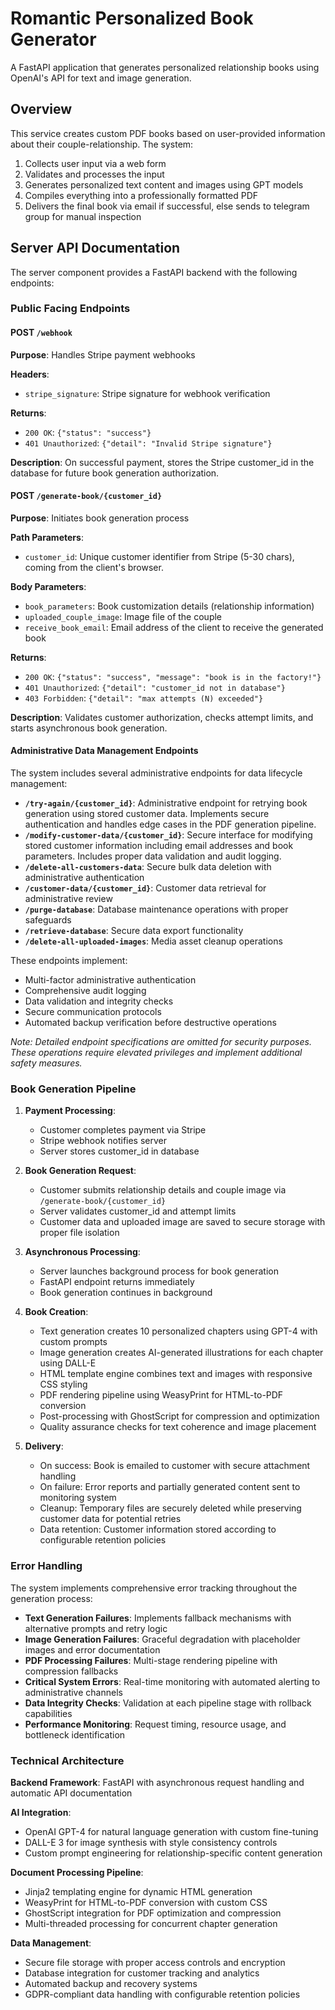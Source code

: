 # Romantic Personalized Book Generator

A FastAPI application that generates personalized relationship books using OpenAI's API for text and image generation.

  
## Overview

This service creates custom PDF books based on user-provided information about their couple-relationship. The system:

1. Collects user input via a web form
2. Validates and processes the input
3. Generates personalized text content and images using GPT models
4. Compiles everything into a professionally formatted PDF
5. Delivers the final book via email if successful, else sends to telegram
group for manual inspection

## Server API Documentation

The server component provides a FastAPI backend with the following endpoints:

### Public Facing Endpoints

#### POST `/webhook`

**Purpose**: Handles Stripe payment webhooks

**Headers**:
- `stripe_signature`: Stripe signature for webhook verification

**Returns**:
- `200 OK`: `{"status": "success"}`
- `401 Unauthorized`: `{"detail": "Invalid Stripe signature"}`

**Description**: On successful payment, stores the Stripe customer_id in the database for future book generation authorization.

#### POST `/generate-book/{customer_id}`

**Purpose**: Initiates book generation process

**Path Parameters**:
- `customer_id`: Unique customer identifier from Stripe (5-30 chars), coming from the client's browser.

**Body Parameters**:
- `book_parameters`: Book customization details (relationship information)
- `uploaded_couple_image`: Image file of the couple
- `receive_book_email`: Email address of the client to receive the generated book

**Returns**:
- `200 OK`: `{"status": "success", "message": "book is in the factory!"}`
- `401 Unauthorized`: `{"detail": "customer_id not in database"}`
- `403 Forbidden`: `{"detail": "max attempts (N) exceeded"}`

**Description**: Validates customer authorization, checks attempt limits, and starts asynchronous book generation.

#### Administrative Data Management Endpoints

The system includes several administrative endpoints for data lifecycle management:

- **`/try-again/{customer_id}`**: Administrative endpoint for retrying book generation using stored customer data. Implements secure authentication and handles edge cases in the PDF generation pipeline.
- **`/modify-customer-data/{customer_id}`**: Secure interface for modifying stored customer information including email addresses and book parameters. Includes proper data validation and audit logging.
- **`/delete-all-customers-data`**: Secure bulk data deletion with administrative authentication
- **`/customer-data/{customer_id}`**: Customer data retrieval for administrative review
- **`/purge-database`**: Database maintenance operations with proper safeguards
- **`/retrieve-database`**: Secure data export functionality
- **`/delete-all-uploaded-images`**: Media asset cleanup operations

These endpoints implement:
- Multi-factor administrative authentication
- Comprehensive audit logging
- Data validation and integrity checks
- Secure communication protocols
- Automated backup verification before destructive operations

*Note: Detailed endpoint specifications are omitted for security purposes. These operations require elevated privileges and implement additional safety measures.*



### Book Generation Pipeline

1. **Payment Processing**:
   - Customer completes payment via Stripe
   - Stripe webhook notifies server
   - Server stores customer_id in database

2. **Book Generation Request**:
   - Customer submits relationship details and couple image via `/generate-book/{customer_id}`
   - Server validates customer_id and attempt limits
   - Customer data and uploaded image are saved to secure storage with proper file isolation

3. **Asynchronous Processing**:
   - Server launches background process for book generation
   - FastAPI endpoint returns immediately
   - Book generation continues in background

4. **Book Creation**:
   - Text generation creates 10 personalized chapters using GPT-4 with custom prompts
   - Image generation creates AI-generated illustrations for each chapter using DALL-E
   - HTML template engine combines text and images with responsive CSS styling
   - PDF rendering pipeline using WeasyPrint for HTML-to-PDF conversion
   - Post-processing with GhostScript for compression and optimization
   - Quality assurance checks for text coherence and image placement

5. **Delivery**:
   - On success: Book is emailed to customer with secure attachment handling
   - On failure: Error reports and partially generated content sent to monitoring system
   - Cleanup: Temporary files are securely deleted while preserving customer data for potential retries
   - Data retention: Customer information stored according to configurable retention policies

### Error Handling

The system implements comprehensive error tracking throughout the generation process:
- **Text Generation Failures**: Implements fallback mechanisms with alternative prompts and retry logic
- **Image Generation Failures**: Graceful degradation with placeholder images and error documentation
- **PDF Processing Failures**: Multi-stage rendering pipeline with compression fallbacks
- **Critical System Errors**: Real-time monitoring with automated alerting to administrative channels
- **Data Integrity Checks**: Validation at each pipeline stage with rollback capabilities
- **Performance Monitoring**: Request timing, resource usage, and bottleneck identification

### Technical Architecture

**Backend Framework**: FastAPI with asynchronous request handling and automatic API documentation

**AI Integration**: 
- OpenAI GPT-4 for natural language generation with custom fine-tuning
- DALL-E 3 for image synthesis with style consistency controls
- Custom prompt engineering for relationship-specific content generation

**Document Processing Pipeline**:
- Jinja2 templating engine for dynamic HTML generation
- WeasyPrint for HTML-to-PDF conversion with custom CSS
- GhostScript integration for PDF optimization and compression
- Multi-threaded processing for concurrent chapter generation

**Data Management**:
- Secure file storage with proper access controls and encryption
- Database integration for customer tracking and analytics
- Automated backup and recovery systems
- GDPR-compliant data handling with configurable retention policies
